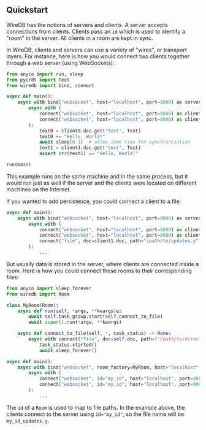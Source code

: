 ## Quickstart

WireDB has the notions of servers and clients. A server accepts connections from clients. Clients pass an `id` which is used to identify a "room" in the server. All clients in a room are kept in sync.

In WireDB, clients and servers can use a variety of "wires", or transport layers. For instance, here is how you would connect two clients together through a web server (using WebSockets):

```py
from anyio import run, sleep
from pycrdt import Text
from wiredb import bind, connect

async def main():
    async with bind("websocket", host="localhost", port=8000) as server:
        async with (
            connect("websocket", host="localhost", port=8000) as client0,
            connect("websocket", host="localhost", port=8000) as client1,
        ):
            text0 = client0.doc.get("text", Text)
            text0 += "Hello, World!"
            await sleep(0.1)  # allow some time for synchronization
            text1 = client1.doc.get("text", Text)
            assert str(text1) == "Hello, World!"

run(main)
```

This example runs on the same machine and in the same process, but it would run just as well if the server and the clients were located on different machines on the Internet.

If you wanted to add persistence, you could connect a client to a file:

```py
async def main():
    async with bind("websocket", host="localhost", port=8000) as server:
        async with (
            connect("websocket", host="localhost", port=8000) as client0,
            connect("websocket", host="localhost", port=8000) as client1,
            connect("file", doc=client1.doc, path="/path/to/updates.y"),
        ):
            ...
```

But usually data is stored in the server, where clients are connected inside a room. Here is how you could connect these rooms to their corresponding files:

```py
from anyio import sleep_forever
from wiredb import Room

class MyRoom(Room):
    async def run(self, *args, **kwargs)e:
        await self.task_group.start(self.connect_to_file)
        await super().run(*args, **kwargs)

    async def connect_to_file(self, *, task_status) -> None:
        async with connect("file", doc=self.doc, path=f"/path/to/directory/{self.id}_updates.y"):
            task_status.started()
            await sleep_forever()

async def main():
    async with bind("websocket", room_factory=MyRoom, host="localhost", port=8000) as server:
        async with (
            connect("websocket", id="my_id", host="localhost", port=8000) as client0,
            connect("websocket", id="my_id", host="localhost", port=8000) as client1,
        ):
            ...
```

The `id` of a `Room`  is used to map to file paths. In the example above, the clients connect to the server
using `id="my_id"`, so the file name will be `my_id_updates.y`.
